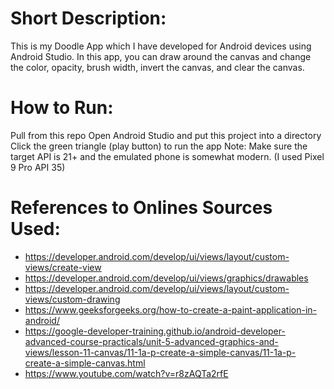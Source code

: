 # Short Description:
This is my Doodle App which I have developed for Android devices using Android Studio. In this app, you can draw around the canvas and change the color, opacity, brush width, invert the canvas, and clear the canvas.

# How to Run:
Pull from this repo
Open Android Studio and put this project into a directory
Click the green triangle (play button) to run the app
Note: Make sure the target API is 21+ and the emulated phone is somewhat modern. (I used Pixel 9 Pro API 35)

# References to Onlines Sources Used:
* https://developer.android.com/develop/ui/views/layout/custom-views/create-view
* https://developer.android.com/develop/ui/views/graphics/drawables
* https://developer.android.com/develop/ui/views/layout/custom-views/custom-drawing
* https://www.geeksforgeeks.org/how-to-create-a-paint-application-in-android/
* https://google-developer-training.github.io/android-developer-advanced-course-practicals/unit-5-advanced-graphics-and-views/lesson-11-canvas/11-1a-p-create-a-simple-canvas/11-1a-p-create-a-simple-canvas.html
* https://www.youtube.com/watch?v=r8zAQTa2rfE
